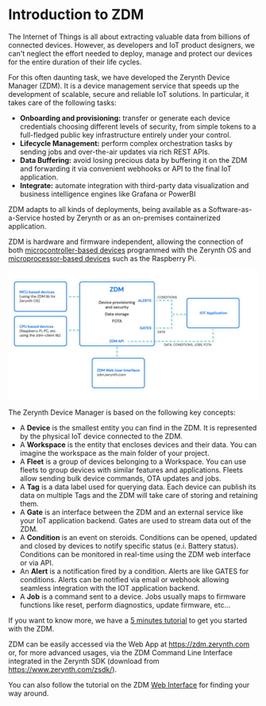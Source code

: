 # Introduction to ZDM

The Internet of Things is all about extracting valuable data from billions of connected devices. However, as developers and IoT product designers, we can't neglect the effort needed to deploy, manage and protect our devices for the entire duration of their life cycles.

For this often daunting task, we have developed the Zerynth Device Manager (ZDM). It is a device management service that speeds up the development of scalable, secure and reliable IoT solutions.
In particular, it takes care of the following tasks:

- **Onboarding and provisioning:** transfer or generate each device credentials choosing different levels of security, from simple tokens to a full-fledged public key infrastructure entirely under your control.
- **Lifecycle Management:** perform complex orchestration tasks by sending jobs and over-the-air updates via rich REST APIs.
- **Data Buffering:** avoid losing precious data by buffering it on the ZDM and forwarding it via convenient webhooks or API to the final IoT application.
- **Integrate:** automate integration with third-party data visualization and business intelligence engines like Grafana or PowerBI

ZDM adapts to all kinds of deployments, being available as a Software-as-a-Service hosted by Zerynth or as an on-premises containerized application.

ZDM is hardware and firmware independent, allowing the connection of both [microcontroller-based devices](https://docs.zerynth.com/latest/zCloud/getting_started_with_sdk/) programmed with the Zerynth OS and [microprocessor-based devices](https://docs.zerynth.com/latest/zCloud/getting_started_with_rpi/) such as the Raspberry Pi.

![](img/ZDM-diagram-light.jpg)

The Zerynth Device Manager is based on the following key concepts:

- A **Device** is the smallest entity you can find in the ZDM. It is represented by the physical IoT device connected to the ZDM.
- A **Workspace** is the entity that encloses devices and their data. You can imagine the workspace as the main folder of your project.
- A **Fleet** is a group of devices belonging to a Workspace. You can use fleets to group devices with similar features and applications. Fleets allow sending bulk device commands, OTA updates and jobs.
- A **Tag** is a data label used for querying data. Each device can publish its data on multiple Tags and the ZDM will take care of storing and retaining them.
- A **Gate** is an interface between the ZDM and an external service like your IoT application backend. Gates are used to stream data out of the ZDM.
- A **Condition** is an event on steroids. Conditions can be opened, updated and closed by devices to notify specific status (e.i. Battery status). Conditions can be monitored in real-time using the ZDM web interface or via API. 
- An **Alert** is a notification fired by a condition. Alerts are like GATES for conditions. Alerts can be notified via email or webhook allowing seamless integration with the IOT application backend.
- A **Job** is a command sent to a device. Jobs usually maps to firmware functions like reset, perform diagnostics, update firmware, etc...

If you want to know more, we have a [5 minutes tutorial](/latest/gettingstarted/) to get you started with the ZDM.

ZDM can be easily accessed via the Web App at https://zdm.zerynth.com or, for more advanced usages, via the ZDM Command Line Interface integrated in the Zerynth SDK (download from https://www.zerynth.com/zsdk/).

You can also follow the tutorial on the ZDM [Web Interface](https://docs.zerynth.com/latest/zCloud/web_interface/) for finding your way around.
